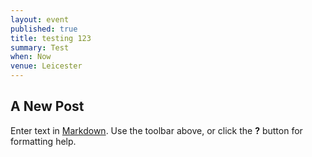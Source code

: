 ```yaml
---
layout: event
published: true
title: testing 123
summary: Test
when: Now
venue: Leicester
---
```

## A New Post

Enter text in [Markdown](http://daringfireball.net/projects/markdown/). Use the toolbar above, or click the **?** button for formatting help.
